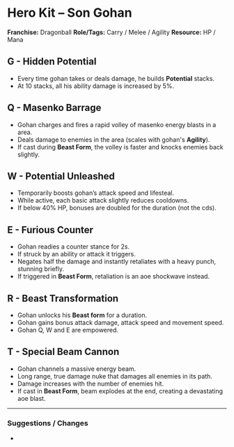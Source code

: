 # Hero Kit – Son Gohan

**Franchise:** Dragonball
**Role/Tags:** Carry / Melee / Agility 
**Resource:** HP / Mana

## G - Hidden Potential
- Every time gohan takes or deals damage, he builds **Potential** stacks.
- At 10 stacks, all his ability damage is increased by 5%.

## Q - Masenko Barrage
- Gohan charges and fires a rapid volley of masenko energy blasts in a area.
- Deals damage to enemies in the area (scales with gohan's **Agility**).
- If cast during **Beast Form**, the volley is faster and knocks enemies back slightly.

## W - Potential Unleashed
- Temporarily boosts gohan’s attack speed and lifesteal.
- While active, each basic attack slightly reduces cooldowns.
- If below 40% HP, bonuses are doubled for the duration (not the cds).

## E - Furious Counter
- Gohan readies a counter stance for 2s. 
- If struck by an ability or attack it triggers.
- Negates half the damage and instantly retaliates with a heavy punch, stunning briefly.
- If triggered in **Beast Form**, retaliation is an aoe shockwave instead.

## R - Beast Transformation
- Gohan unlocks his **Beast form** for a duration.
- Gohan gains bonus attack damage, attack speed and movement speed.
- Gohan Q, W and E are empowered.

## T - Special Beam Cannon
- Gohan channels a massive energy beam.
- Long range, true damage nuke that damages all enemies in its path.
- Damage increases with the number of enemies hit.
- If cast in **Beast Form**, beam explodes at the end, creating a devastating aoe blast.

---

### Suggestions / Changes
- <your notes here>